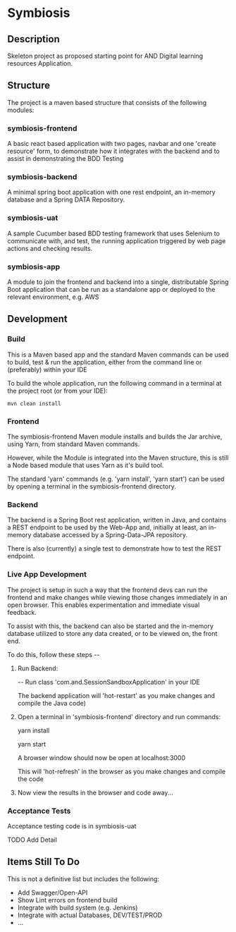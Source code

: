 # Symbiosis 

## Description

Skeleton project as proposed starting point for AND Digital learning resources Application.

## Structure

The project is a maven based structure that consists of the following modules:

### symbiosis-frontend

A basic react based application with two pages, navbar and one 'create resource' form, to demonstrate how it integrates 
with the backend and to assist in demonstrating the BDD Testing

### symbiosis-backend

A minimal spring boot application with one rest endpoint, an in-memory database and a Spring DATA Repository.

### symbiosis-uat

A sample Cucumber based BDD testing framework that uses Selenium to communicate with, and test, the running application
triggered by web page actions and checking results. 

### symbiosis-app

A module to join the frontend and backend into a single, distributable Spring Boot application that can be run as a 
standalone app or deployed to the relevant environment, e.g. AWS


## Development

### Build 

This is a Maven based app and the standard Maven commands can be used to build, test & run the application, either from 
the command line or (preferably) within your IDE

To build the whole application, run the following command in a terminal at the project root (or from your IDE):

    mvn clean install

### Frontend 

The symbiosis-frontend Maven module installs and builds the Jar archive, using Yarn, from standard Maven commands.

However, while the Module is integrated into the Maven structure, this is still a Node based module that uses Yarn as 
it's build tool.

The standard 'yarn' commands (e.g. 'yarn install', 'yarn start') can be used by opening a terminal in the 
symbiosis-frontend directory.

### Backend

The backend is a Spring Boot rest application, written in Java, and contains a REST endpoint to be used by the Web-App
and, initially at least, an in-memory database accessed by a Spring-Data-JPA repository.

There is also (currently) a single test to demonstrate how to test the REST endpoint.


### Live App Development

The project is setup in such a way that the frontend devs can run the frontend and make changes while viewing those 
 changes immediately in an open browser. This enables experimentation and immediate visual feedback.

To assist with this, the backend can also be started and the in-memory database utilized to store any data created, or to 
be viewed on, the front end.


To do this, follow these steps -- 


1) Run Backend:
    
    -- Run class 'com.and.SessionSandboxApplication' in your IDE

   The backend application will 'hot-restart' as you make changes and compile the Java code)


2) Open a terminal in 'symbiosis-frontend' directory and run commands:
    

    yarn install 

    yarn start
    
   A browser window should now be open at localhost:3000
    
   This will 'hot-refresh' in the browser as you make changes and compile the code

4) Now view the results in the browser and code away...


### Acceptance Tests

Acceptance testing code is in symbiosis-uat

   TODO Add Detail
   
   
## Items Still To Do  

This is not a definitive list but includes the following:

- Add Swagger/Open-API 
- Show Lint errors on frontend build
- Integrate with build system (e.g. Jenkins)
- Integrate with actual Databases, DEV/TEST/PROD
- ...



